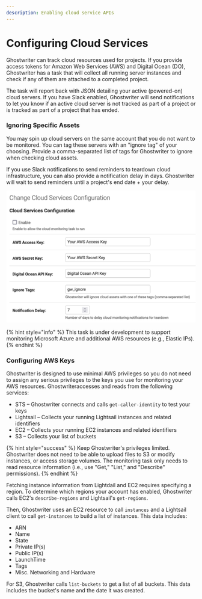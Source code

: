 ```yaml
---
description: Enabling cloud service APIs
---
```


# Configuring Cloud Services

Ghostwriter can track cloud resources used for projects. If you provide access tokens for Amazon Web Services (AWS) and Digital Ocean (DO), Ghostwriter has a task that will collect all running server instances and check if any of them are attached to a completed project.

The task will report back with JSON detailing your active (powered-on) cloud servers. If you have Slack enabled, Ghostwriter will send notifications to let you know if an active cloud server is not tracked as part of a project or is tracked as part of a project that has ended.

### Ignoring Specific Assets

You may spin up cloud servers on the same account that you do not want to be monitored. You can tag these servers with an "ignore tag" of your choosing. Provide a comma-separated list of tags for Ghostwriter to ignore when checking cloud assets.

If you use Slack notifications to send reminders to teardown cloud infrastructure, you can also provide a notification delay in days. Ghostwriter will wait to send reminders until a project's end date + your delay.

![Cloud Services Configuration](<../../.gitbook/assets/Screenshot 2024-02-28 at 12.19.57.png>)

{% hint style="info" %}
This task is under development to support monitoring Microsoft Azure and additional AWS resources (e.g., Elastic IPs).
{% endhint %}

### Configuring AWS Keys

Ghostwriter is designed to use minimal AWS privileges so you do not need to assign any serious privileges to the keys you use for monitoring your AWS resources. Ghostwriteraccesses and reads from the following services:

* STS – Ghostwriter connects and calls `get-caller-identity` to test your keys
* Lightsail – Collects your running Lightsail instances and related identifiers
* EC2 – Collects your running EC2 instances and related identifiers
* S3 – Collects your list of buckets

{% hint style="success" %}
Keep Ghostwriter's privileges limited. Ghostwriter does not need to be able to upload files to S3 or modify instances, or access storage volumes. The monitoring task only needs to read resource information (i.e., use "Get," "List," and "Describe" permissions).
{% endhint %}

Fetching instance information from Lightdail and EC2 requires specifying a region. To determine which regions your account has enabled, Ghostwriter calls EC2's `describe-regions` and Lightsail's `get-regions`.

Then, Ghostwriter uses an EC2 resource to call `instances` and a Lightsail client to call `get-instances` to build a list of instances. This data includes:

* ARN
* Name
* State
* Private IP(s)
* Public IP(s)
* LaunchTime
* Tags
* Misc. Networking and Hardware

For S3, Ghostwriter calls `list-buckets` to get a list of all buckets.  This data includes the bucket's name and the date it was created.



